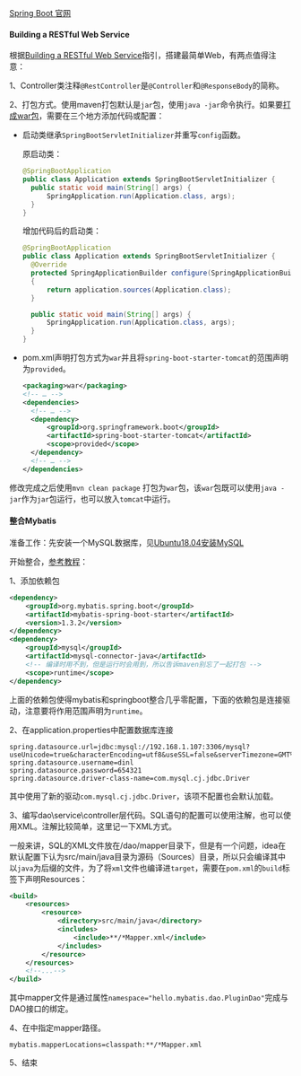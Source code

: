 [Spring Boot 官网](https://spring.io/projects/spring-boot)



#### Building a RESTful Web Service

根据[Building a RESTful Web Service](https://spring.io/guides/gs/rest-service/)指引，搭建最简单Web，有两点值得注意：

1、Controller类注释`@RestController`是`@Controller`和`@ResponseBody`的简称。

2、打包方式。使用maven打包默认是`jar`包，使用`java -jar`命令执行。如果要[打成war包](https://docs.spring.io/spring-boot/docs/current/reference/htmlsingle/#howto-create-a-deployable-war-file)，需要在三个地方添加代码或配置：

* 启动类继承`SpringBootServletInitializer`并重写`config`函数。

  原启动类：

  ```java
  @SpringBootApplication
  public class Application extends SpringBootServletInitializer {
  	public static void main(String[] args) {
  		SpringApplication.run(Application.class, args);
  	}
  }
  ```

  增加代码后的启动类：

  ```java
  @SpringBootApplication
  public class Application extends SpringBootServletInitializer {
  	@Override
  	protected SpringApplicationBuilder configure(SpringApplicationBuilder application) 
    {
  		return application.sources(Application.class);
  	}
  
  	public static void main(String[] args) {
  		SpringApplication.run(Application.class, args);
  	}
  }
  ```

* pom.xml声明打包方式为`war`并且将`spring-boot-starter-tomcat`的范围声明为`provided`。

  ```xml
  <packaging>war</packaging>
  <!-- … -->
  <dependencies>
  	<!-- … -->
  	<dependency>
  		<groupId>org.springframework.boot</groupId>
  		<artifactId>spring-boot-starter-tomcat</artifactId>
  		<scope>provided</scope>
  	</dependency>
  	<!-- … -->
  </dependencies>
  ```

修改完成之后使用`mvn clean package` 打包为`war`包，该`war`包既可以使用`java -jar`作为`jar`包运行，也可以放入`tomcat`中运行。

#### 整合Mybatis

准备工作：先安装一个MySQL数据库，见[Ubuntu18.04安装MySQL](./MySQL.html)

开始整合，[参考教程](https://segmentfault.com/a/1190000017211657)：

1、添加依赖包

```xml
<dependency>
    <groupId>org.mybatis.spring.boot</groupId>
    <artifactId>mybatis-spring-boot-starter</artifactId>
    <version>1.3.2</version>
</dependency>
<dependency>
    <groupId>mysql</groupId>
    <artifactId>mysql-connector-java</artifactId>
    <!-- 编译时用不到，但是运行时会用到，所以告诉maven别忘了一起打包 -->
    <scope>runtime</scope>
</dependency>
```

上面的依赖包使得mybatis和springboot整合几乎零配置，下面的依赖包是连接驱动，注意要将作用范围声明为`runtime`。

2、在application.properties中配置数据库连接

```properties
spring.datasource.url=jdbc:mysql://192.168.1.107:3306/mysql?useUnicode=true&characterEncoding=utf8&useSSL=false&serverTimezone=GMT%2B8
spring.datasource.username=dinl
spring.datasource.password=654321
spring.datasource.driver-class-name=com.mysql.cj.jdbc.Driver
```

其中使用了新的驱动`com.mysql.cj.jdbc.Driver`，该项不配置也会默认加载。

3、编写dao\service\controller层代码。SQL语句的配置可以使用注解，也可以使用XML。注解比较简单，这里记一下XML方式。

一般来讲，SQL的XML文件放在/dao/mapper目录下，但是有一个问题，idea在默认配置下认为src/main/java目录为源码（Sources）目录，所以只会编译其中以`java`为后缀的文件，为了将`xml`文件也编译进`target`，需要在`pom.xml`的`build`标签下声明Resources：

```xml
<build>
    <resources>
        <resource>
            <directory>src/main/java</directory>
            <includes>
                <include>**/*Mapper.xml</include>
            </includes>
        </resource>
    </resources>
    <!--...-->
</build>
```

其中mapper文件是通过属性`namespace="hello.mybatis.dao.PluginDao"`完成与DAO接口的绑定。

4、在中指定mapper路径。

```properties
mybatis.mapperLocations=classpath:**/*Mapper.xml
```

5、结束
